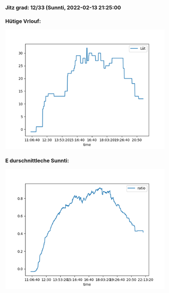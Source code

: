 ### Jitz grad: 12/33 (Sunnti, 2022-02-13 21:25:00

### Hütige Vrlouf:
![Graph](Today.png)

### E durschnittleche Sunnti:
![Graph](Sunnti.png)